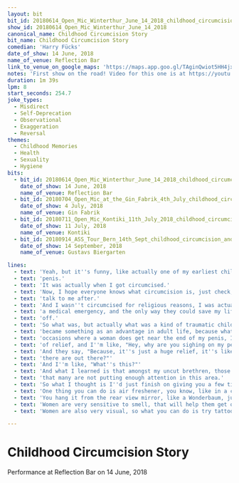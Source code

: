 ```yaml
---
layout: bit
bit_id: 20180614_Open_Mic_Winterthur_June_14_2018_childhood_circumcision_story
show_id: 20180614_Open_Mic_Winterthur_June_14_2018
canonical_name: Childhood Circumcision Story
bit_name: Childhood Circumcision Story
comedian: 'Harry Fücks'
date_of_show: 14 June, 2018
name_of_venue: Reflection Bar
link_to_venue_on_google_maps: 'https://maps.app.goo.gl/TAginQwiot5HH4jx5'
notes: 'First show on the road! Video for this one is at https://youtu.be/Ze14qI6weo4'
duration: 1m 39s
lpm: 8
start_seconds: 254.7
joke_types:
  - Misdirect
  - Self-Deprecation
  - Observational
  - Exaggeration
  - Reversal
themes:
  - Childhood Memories
  - Health
  - Sexuality
  - Hygiene
bits:
  - bit_id: 20180614_Open_Mic_Winterthur_June_14_2018_childhood_circumcision_story
    date_of_show: 14 June, 2018
    name_of_venue: Reflection Bar
  - bit_id: 20180704_Open_Mic_at_the_Gin_Fabrik_4th_July_childhood_circumcision
    date_of_show: 4 July, 2018
    name_of_venue: Gin Fabrik
  - bit_id: 20180711_Open_Mic_Kontiki_11th_July_2018_childhood_circumcision
    date_of_show: 11 July, 2018
    name_of_venue: Kontiki
  - bit_id: 20180914_ASS_Tour_Bern_14th_Sept_childhood_circumcision_and_its_perks
    date_of_show: 14 September, 2018
    name_of_venue: Gustavs Biergarten

lines:
  - text: 'Yeah, but it''s funny, like actually one of my earliest childhood memories was about my'
  - text: 'penis.'
  - text: 'It was actually when I got circumcised.'
  - text: 'Now, I hope everyone knows what circumcision is, just check, anyone who doesn''t, please'
  - text: 'talk to me after.'
  - text: 'And I wasn''t circumcised for religious reasons, I was actually circumcised because there was'
  - text: 'a medical emergency, and the only way they could save my life was by cutting my foreskin'
  - text: 'off.'
  - text: 'So what was, but actually what was a kind of traumatic childhood experience actually'
  - text: 'became something as an advantage in adult life, because what I found is on those rare'
  - text: 'occasions where a woman does get near the end of my penis, I usually breathe a big sigh'
  - text: 'of relief, and I''m like, "Hey, why are you sighing on my penis?"'
  - text: 'And they say, "Because, it''s just a huge relief, it''s like, do you know how many dirty dicks'
  - text: 'there are out there?"'
  - text: 'And I''m like, "What''s this?"'
  - text: 'And what I learned is that amongst my uncut brethren, those who haven''t been circumcised,'
  - text: 'that many are not putting enough attention in this area.'
  - text: 'So what I thought is I''d just finish on giving you a few tips about what you could do.'
  - text: 'One thing you can do is air freshener, you know, like in a car.'
  - text: 'You hang it from the rear view mirror, like a Wonderbaum, just hang it up on your dick.'
  - text: 'Women are very sensitive to smell, that will help them get over that.'
  - text: 'Women are also very visual, so what you can do is try tattooing a nice scene above your'

---
```


# Childhood Circumcision Story

Performance at Reflection Bar on 14 June, 2018
